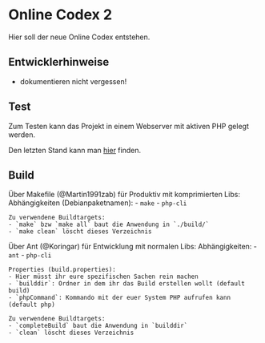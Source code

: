 # Online Codex 2

Hier soll der neue Online Codex entstehen.

## Entwicklerhinweise

- dokumentieren nicht vergessen!

## Test

Zum Testen kann das Projekt in einem Webserver mit aktiven PHP gelegt werden.

Den letzten Stand kann man [hier](http://martin1991zab.github.io/OnlineCodex2/) finden.

## Build

Über Makefile (@Martin1991zab) für Produktiv mit komprimierten Libs:
    Abhängigkeiten (Debianpaketnamen):
    - `make`
    - `php-cli`
    
    Zu verwendene Buildtargets:
    - `make` bzw `make all` baut die Anwendung in `./build/`
    - `make clean` löscht dieses Verzeichnis

Über Ant (@Koringar) für Entwicklung mit normalen Libs:
    Abhängigkeiten:
    - `ant`
    - `php-cli`
    
    Properties (build.properties):
    - Hier müsst ihr eure spezifischen Sachen rein machen
    - `builddir`: Ordner in dem ihr das Build erstellen wollt (default build)
    - `phpCommand`: Kommando mit der euer System PHP aufrufen kann (default php)

    Zu verwendene Buildtargets:
    - `completeBuild` baut die Anwendung in `builddir`
    - `clean` löscht dieses Verzeichnis